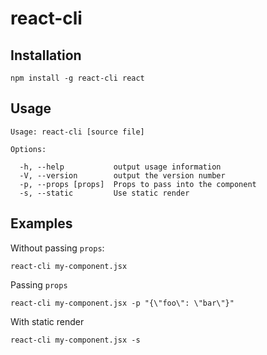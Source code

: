react-cli
=========

## Installation

    npm install -g react-cli react

## Usage

    Usage: react-cli [source file]

    Options:

      -h, --help           output usage information
      -V, --version        output the version number
      -p, --props [props]  Props to pass into the component
      -s, --static         Use static render

## Examples

Without passing `props`:

    react-cli my-component.jsx

Passing `props`

    react-cli my-component.jsx -p "{\"foo\": \"bar\"}"

With static render

    react-cli my-component.jsx -s
